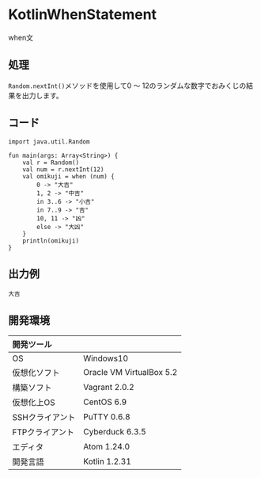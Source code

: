 # KotlinWhenStatement
when文

## 処理
`Random.nextInt()`メソッドを使用して0 ～ 12のランダムな数字でおみくじの結果を出力します。

## コード
```
import java.util.Random

fun main(args: Array<String>) {
    val r = Random()
    val num = r.nextInt(12)
    val omikuji = when (num) {
        0 -> "大吉"
        1, 2 -> "中吉"
        in 3..6 -> "小吉"
        in 7..9 -> "吉"
        10, 11 -> "凶"
        else -> "大凶"
    }
    println(omikuji)
}
```

## 出力例  
```
大吉
```

## 開発環境
| 開発ツール |  |
|:-|:-|
| OS | Windows10 |
| 仮想化ソフト | Oracle VM VirtualBox 5.2 |
| 構築ソフト | Vagrant 2.0.2 |
| 仮想化上OS | CentOS 6.9 |
| SSHクライアント | PuTTY 0.6.8 |
| FTPクライアント | Cyberduck 6.3.5 |
| エディタ | Atom 1.24.0 |
| 開発言語 | Kotlin 1.2.31 |
